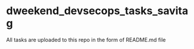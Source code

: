 # dweekend_devsecops_tasks_savitag
All tasks are uploaded to this repo in the form of README.md file
